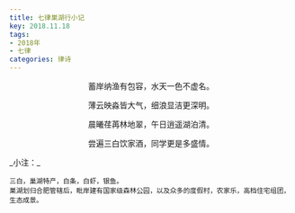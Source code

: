 ```yaml
---
title: 七律巣湖行小记
key: 2018.11.18
tags: 
- 2018年 
- 七律
categories: 律诗
---
```


<p align="center">蓄岸纳渔有包容，水天一色不虚名。
</p>
<p align="center">薄云映淼皆大气，细浪显洁更深明。
</p>
<p align="center">晨曦荏苒林地翠，午日逍遥湖泊清。
</p>
<p align="center">尝遍三白饮家酒，同学更是多盛情。
</p>
_小注：_

```
三白，巢湖特产，白条，白虾，银鱼。
巣湖划归合肥管辖后，毗岸建有国家级森林公园，以及众多的度假村，农家乐，高档住宅组团，生态成景。
```